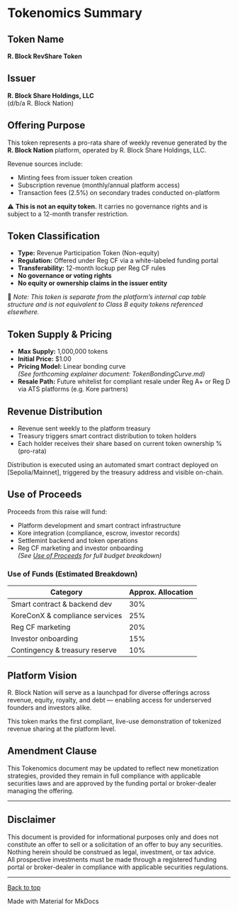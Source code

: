 <a id="top"></a>

# Tokenomics Summary

## Token Name
**R. Block RevShare Token**

## Issuer
**R. Block Share Holdings, LLC**  
(d/b/a R. Block Nation)

## Offering Purpose
This token represents a pro-rata share of weekly revenue generated by the **R. Block Nation** platform, operated by R. Block Share Holdings, LLC.

Revenue sources include:
- Minting fees from issuer token creation
- Subscription revenue (monthly/annual platform access)
- Transaction fees (2.5%) on secondary trades conducted on-platform

⚠️ **This is not an equity token.** It carries no governance rights and is subject to a 12-month transfer restriction.

## Token Classification
- **Type:** Revenue Participation Token (Non-equity)
- **Regulation:** Offered under Reg CF via a white-labeled funding portal
- **Transferability:** 12-month lockup per Reg CF rules
- **No governance or voting rights**
- **No equity or ownership claims in the issuer entity**

📌 _Note: This token is separate from the platform’s internal cap table structure and is not equivalent to Class B equity tokens referenced elsewhere._

## Token Supply & Pricing
- **Max Supply:** 1,000,000 tokens
- **Initial Price:** $1.00
- **Pricing Model:** Linear bonding curve  
  _(See forthcoming explainer document: TokenBondingCurve.md)_
- **Resale Path:** Future whitelist for compliant resale under Reg A+ or Reg D via ATS platforms (e.g. Kore partners)

## Revenue Distribution
- Revenue sent weekly to the platform treasury
- Treasury triggers smart contract distribution to token holders
- Each holder receives their share based on current token ownership % (pro-rata)

Distribution is executed using an automated smart contract deployed on [Sepolia/Mainnet], triggered by the treasury address and visible on-chain.

## Use of Proceeds
Proceeds from this raise will fund:
- Platform development and smart contract infrastructure
- Kore integration (compliance, escrow, investor records)
- Settlemint backend and token operations
- Reg CF marketing and investor onboarding  
  _(See [Use of Proceeds](cf-use-of-proceeds.md) for full budget breakdown)_

### Use of Funds (Estimated Breakdown)
| Category                        | Approx. Allocation |
|--------------------------------|---------------------|
| Smart contract & backend dev   | 30%                 |
| KoreConX & compliance services | 25%                 |
| Reg CF marketing               | 20%                 |
| Investor onboarding            | 15%                 |
| Contingency & treasury reserve | 10%                 |

## Platform Vision
R. Block Nation will serve as a launchpad for diverse offerings across revenue, equity, royalty, and debt — enabling access for underserved founders and investors alike.

This token marks the first compliant, live-use demonstration of tokenized revenue sharing at the platform level.

## Amendment Clause
This Tokenomics document may be updated to reflect new monetization strategies, provided they remain in full compliance with applicable securities laws and are approved by the funding portal or broker-dealer managing the offering.

---

## Disclaimer
This document is provided for informational purposes only and does not constitute an offer to sell or a solicitation of an offer to buy any securities.  
Nothing herein should be construed as legal, investment, or tax advice.  
All prospective investments must be made through a registered funding portal or broker-dealer in compliance with applicable securities regulations.

---

[Back to top](#top)

Made with Material for MkDocs

